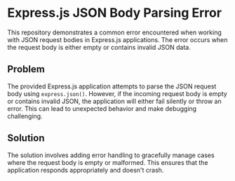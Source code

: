 # Express.js JSON Body Parsing Error

This repository demonstrates a common error encountered when working with JSON request bodies in Express.js applications. The error occurs when the request body is either empty or contains invalid JSON data. 

## Problem

The provided Express.js application attempts to parse the JSON request body using `express.json()`. However, if the incoming request body is empty or contains invalid JSON, the application will either fail silently or throw an error. This can lead to unexpected behavior and make debugging challenging.

## Solution

The solution involves adding error handling to gracefully manage cases where the request body is empty or malformed. This ensures that the application responds appropriately and doesn't crash.